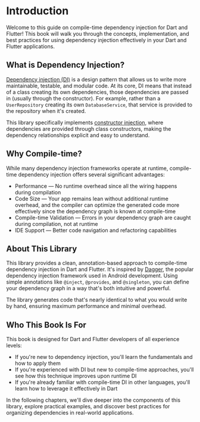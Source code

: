 # Introduction

Welcome to this guide on compile-time dependency injection for Dart and
Flutter! This book will walk you through the concepts, implementation, and
best practices for using dependency injection effectively in your Dart and
Flutter applications.

## What is Dependency Injection?

[Dependency injection (DI)](https://en.wikipedia.org/wiki/Dependency_injection)
is a design pattern that allows us to write more maintainable, testable,
and modular code. At its core, DI means that instead of a class creating
its own dependencies, those dependencies are passed in (usually through the
constructor). For example, rather than a `UserRepository` creating its own
`DatabaseService`, that service is provided to the repository when it's
created.

This library specifically implements
[constructor injection](https://en.wikipedia.org/wiki/Dependency_injection#Constructor_injection),
where dependencies are provided through class constructors, making the
dependency relationships explicit and easy to understand.

## Why Compile-time?

While many dependency injection frameworks operate at runtime, compile-time
dependency injection offers several significant advantages:

- Performance — No runtime overhead since all the wiring happens during
  compilation
- Code Size — Your app remains lean without additional runtime overhead,
  and the compiler can optimize the generated code more effectively since
  the dependency graph is known at compile-time
- Compile-time Validation — Errors in your dependency graph are caught
  during compilation, not at runtime
- IDE Support — Better code navigation and refactoring capabilities

## About This Library

This library provides a clean, annotation-based approach to compile-time
dependency injection in Dart and Flutter. It's inspired by
[Dagger](https://dagger.dev/), the popular dependency injection framework
used in Android development. Using simple annotations like `@inject`,
`@provides`, and `@singleton`, you can define your dependency graph in a
way that's both intuitive and powerful.

The library generates code that's nearly identical to what you would write
by hand, ensuring maximum performance and minimal overhead.

## Who This Book Is For

This book is designed for Dart and Flutter developers of all experience
levels:

- If you're new to dependency injection, you'll learn the fundamentals and
  how to apply them
- If you're experienced with DI but new to compile-time approaches, you'll
  see how this technique improves upon runtime DI
- If you're already familiar with compile-time DI in other languages,
  you'll
  learn how to leverage it effectively in Dart

In the following chapters, we'll dive deeper into the components of this
library, explore practical examples, and discover best practices for
organizing dependencies in real-world applications.
